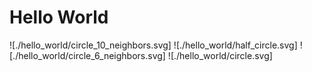 # Hello World

![./hello_world/circle_10_neighbors.svg]
![./hello_world/half_circle.svg]
![./hello_world/circle_6_neighbors.svg]
![./hello_world/circle.svg]
